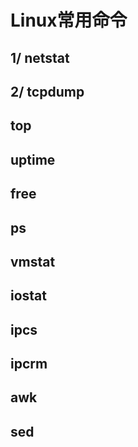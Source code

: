 # Linux常用命令
## 1/ netstat 

## 2/ tcpdump

## top

## uptime

## free

## ps

## vmstat

## iostat

## ipcs

## ipcrm

## awk

## sed
